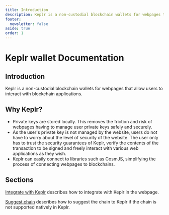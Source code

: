 ```yaml
---
title: Introduction
description: Keplr is a non-custodial blockchain wallets for webpages that allow users to interact with blockchain applications.
footer:
  newsletter: false
aside: true
order: 1
---
```


# Keplr wallet Documentation

## Introduction

Keplr is a non-custodial blockchain wallets for webpages that allow users to interact with blockchain applications.

## Why Keplr?

- Private keys are stored locally. This removes the friction and risk of webpages having to manage user private keys safely and securely.
- As the user's private key is not managed by the website, users do not have to worry about the level of security of the website. The user only has to trust the security guarantees of Keplr, verify the contents of the transaction to be signed and freely interact with various web applications as they wish.
- Keplr can easily connect to libraries such as CosmJS, simplifying the process of connecting webpages to blockchains.

## Sections
[Integrate with Keplr](./api) describes how to integrate with Keplr in the webpage. 
  
[Suggest chain](./suggesting-chains/README.md) describes how to suggest the chain to Keplr if the chain is not supported natively in Keplr.
